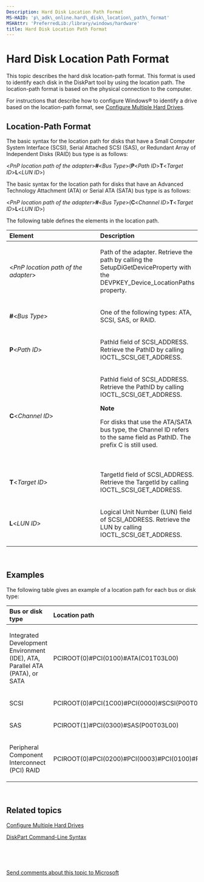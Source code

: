 ```yaml
---
Description: Hard Disk Location Path Format
MS-HAID: 'p\_adk\_online.hard\_disk\_location\_path\_format'
MSHAttr: 'PreferredLib:/library/windows/hardware'
title: Hard Disk Location Path Format
---
```


# Hard Disk Location Path Format


This topic describes the hard disk location-path format. This format is used to identify each disk in the DiskPart tool by using the location path. The location-path format is based on the physical connection to the computer.

For instructions that describe how to configure Windows® to identify a drive based on the location-path format, see [Configure Multiple Hard Drives](p_adk_online.configure_multiple_hard_drives_win8).

## <span id="LocationPathFormat"></span><span id="locationpathformat"></span><span id="LOCATIONPATHFORMAT"></span>Location-Path Format


The basic syntax for the location path for disks that have a Small Computer System Interface (SCSI), Serial Attached SCSI (SAS), or Redundant Array of Independent Disks (RAID) bus type is as follows:

&lt;*PnP location path of the adapter*&gt;**\#**&lt;*Bus Type*&gt;(**P**&lt;*Path ID*&gt;**T**&lt;*Target ID*&gt;**L**&lt;*LUN ID*&gt;)

The basic syntax for the location path for disks that have an Advanced Technology Attachment (ATA) or Serial ATA (SATA) bus type is as follows:

&lt;*PnP location path of the adapter*&gt;**\#**&lt;*Bus Type*&gt;(**C**&lt;*Channel ID*&gt;**T**&lt;*Target ID*&gt;**L**&lt;*LUN ID*&gt;)

The following table defines the elements in the location path.

<table>
<colgroup>
<col width="50%" />
<col width="50%" />
</colgroup>
<thead>
<tr class="header">
<th align="left">Element</th>
<th align="left">Description</th>
</tr>
</thead>
<tbody>
<tr class="odd">
<td align="left"><p>&lt;<em>PnP location path of the adapter</em>&gt;</p></td>
<td align="left"><p>Path of the adapter. Retrieve the path by calling the SetupDiGetDeviceProperty with the DEVPKEY_Device_LocationPaths property.</p></td>
</tr>
<tr class="even">
<td align="left"><p><strong>#</strong>&lt;<em>Bus Type</em>&gt;</p></td>
<td align="left"><p>One of the following types: ATA, SCSI, SAS, or RAID.</p></td>
</tr>
<tr class="odd">
<td align="left"><p><strong>P</strong>&lt;<em>Path ID</em>&gt;</p></td>
<td align="left"><p>PathId field of SCSI_ADDRESS. Retrieve the PathID by calling IOCTL_SCSI_GET_ADDRESS.</p></td>
</tr>
<tr class="even">
<td align="left"><p><strong>C</strong>&lt;<em>Channel ID</em>&gt;</p></td>
<td align="left"><p>PathId field of SCSI_ADDRESS. Retrieve the PathID by calling IOCTL_SCSI_GET_ADDRESS.</p>
<div class="alert">
<strong>Note</strong>  
<p>For disks that use the ATA/SATA bus type, the Channel ID refers to the same field as PathID. The prefix C is still used.</p>
</div>
<div>
 
</div></td>
</tr>
<tr class="odd">
<td align="left"><p><strong>T</strong>&lt;<em>Target ID</em>&gt;</p></td>
<td align="left"><p>TargetId field of SCSI_ADDRESS. Retrieve the TargetId by calling IOCTL_SCSI_GET_ADDRESS.</p></td>
</tr>
<tr class="even">
<td align="left"><p><strong>L</strong>&lt;<em>LUN ID</em>&gt;</p></td>
<td align="left"><p>Logical Unit Number (LUN) field of SCSI_ADDRESS. Retrieve the LUN by calling IOCTL_SCSI_GET_ADDRESS.</p></td>
</tr>
</tbody>
</table>

 

## <span id="Examples"></span><span id="examples"></span><span id="EXAMPLES"></span>Examples


The following table gives an example of a location path for each bus or disk type:

<table>
<colgroup>
<col width="50%" />
<col width="50%" />
</colgroup>
<thead>
<tr class="header">
<th align="left">Bus or disk type</th>
<th align="left">Location path</th>
</tr>
</thead>
<tbody>
<tr class="odd">
<td align="left"><p>Integrated Development Environment (IDE), ATA, Parallel ATA (PATA), or SATA</p></td>
<td align="left"><p>PCIROOT(0)#PCI(0100)#ATA(C01T03L00)</p></td>
</tr>
<tr class="even">
<td align="left"><p>SCSI</p></td>
<td align="left"><p>PCIROOT(0)#PCI(1C00)#PCI(0000)#SCSI(P00T01L01)</p></td>
</tr>
<tr class="odd">
<td align="left"><p>SAS</p></td>
<td align="left"><p>PCIROOT(1)#PCI(0300)#SAS(P00T03L00)</p></td>
</tr>
<tr class="even">
<td align="left"><p>Peripheral Component Interconnect (PCI) RAID</p></td>
<td align="left"><p>PCIROOT(0)#PCI(0200)#PCI(0003)#PCI(0100)#RAID(P02T00L00)</p></td>
</tr>
</tbody>
</table>

 

## <span id="related_topics"></span>Related topics


[Configure Multiple Hard Drives](p_adk_online.configure_multiple_hard_drives_win8)

[DiskPart Command-Line Syntax](http://go.microsoft.com/fwlink/?LinkId=128458)

 

 

[Send comments about this topic to Microsoft](mailto:wsddocfb@microsoft.com?subject=Documentation%20feedback%20%5Bp_adk_online\p_adk_online%5D:%20Hard%20Disk%20Location%20Path%20Format%20%20RELEASE:%20%284/11/2016%29&body=%0A%0APRIVACY%20STATEMENT%0A%0AWe%20use%20your%20feedback%20to%20improve%20the%20documentation.%20We%20don't%20use%20your%20email%20address%20for%20any%20other%20purpose,%20and%20we'll%20remove%20your%20email%20address%20from%20our%20system%20after%20the%20issue%20that%20you're%20reporting%20is%20fixed.%20While%20we're%20working%20to%20fix%20this%20issue,%20we%20might%20send%20you%20an%20email%20message%20to%20ask%20for%20more%20info.%20Later,%20we%20might%20also%20send%20you%20an%20email%20message%20to%20let%20you%20know%20that%20we've%20addressed%20your%20feedback.%0A%0AFor%20more%20info%20about%20Microsoft's%20privacy%20policy,%20see%20http://privacy.microsoft.com/default.aspx. "Send comments about this topic to Microsoft")




